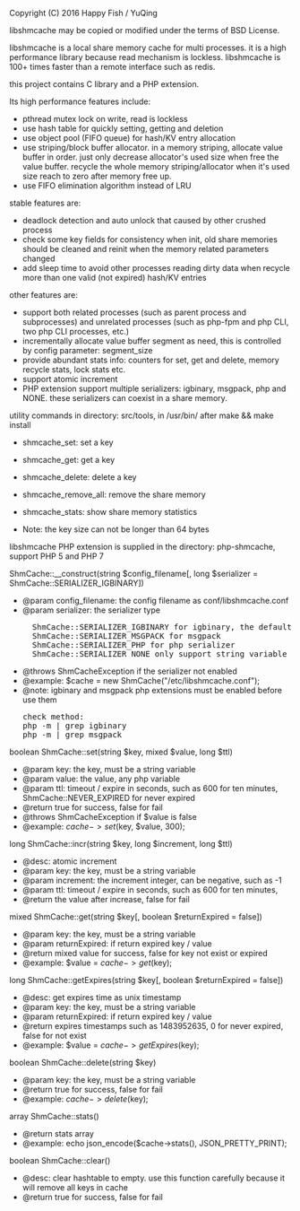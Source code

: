 Copyright (C) 2016 Happy Fish / YuQing

libshmcache may be copied or modified under the terms of BSD License.

libshmcache is a local share memory cache for multi processes.
it is a high performance library because read mechanism is lockless.
libshmcache is 100+ times faster than a remote interface such as redis.

this project contains C library and a PHP extension.

Its high performance features include:
  * pthread mutex lock on write, read is lockless
  * use hash table for quickly setting, getting and deletion
  * use object pool (FIFO queue) for hash/KV entry allocation
  * use striping/block buffer allocator. in a memory striping,
    allocate value buffer in order. just only decrease allocator's
    used size when free the value buffer. recycle the whole memory
    striping/allocator when it's used size reach to zero after memory free up.
  * use FIFO elimination algorithm instead of LRU

stable features are:
  * deadlock detection and auto unlock that caused by other crushed process
  * check some key fields for consistency when init, old share memories
    should be cleaned and reinit when the memory related parameters changed
  * add sleep time to avoid other processes reading dirty data when
    recycle more than one valid (not expired) hash/KV entries

other features are:
  * support both related processes (such as parent process and subprocesses)
    and unrelated processes (such as php-fpm and php CLI, two php CLI processes, etc.)
  * incrementally allocate value buffer segment as need, this is controlled
    by config parameter: segment_size
  * provide abundant stats info: counters for set, get and delete,
    memory recycle stats, lock stats etc.
  * support atomic increment
  * PHP extension support multiple serializers: igbinary, msgpack, php and NONE.
    these serializers can coexist in a share memory.

utility commands in directory: src/tools, in /usr/bin/ after make && make install
  * shmcache_set: set a key
  * shmcache_get: get a key
  * shmcache_delete: delete a key
  * shmcache_remove_all: remove the share memory
  * shmcache_stats: show share memory statistics

  * Note: the key size can not be longer than 64 bytes

libshmcache PHP extension is supplied in the directory: php-shmcache, support PHP 5 and PHP 7

ShmCache::__construct(string $config_filename[, long $serializer =
        ShmCache::SERIALIZER_IGBINARY])
  * @param config_filename: the config filename as conf/libshmcache.conf
  * @param serializer: the serializer type
    <pre>
      ShmCache::SERIALIZER_IGBINARY for igbinary, the default serializer
      ShmCache::SERIALIZER_MSGPACK for msgpack
      ShmCache::SERIALIZER_PHP for php serializer
      ShmCache::SERIALIZER_NONE only support string variable
    </pre>
  * @throws ShmCacheException if the serializer not enabled
  * @example: $cache = new ShmCache("/etc/libshmcache.conf");
  * @note: igbinary and msgpack php extensions must be enabled before use them
    <pre>
    check method:
    php -m | grep igbinary
    php -m | grep msgpack
    </pre>

boolean ShmCache::set(string $key, mixed $value, long $ttl)
  * @param key: the key, must be a string variable
  * @param value: the value, any php variable
  * @param ttl: timeout / expire in seconds, such as 600 for ten minutes,
    ShmCache::NEVER_EXPIRED for never expired
  * @return true for success, false for fail
  * @throws ShmCacheException if $value is false
  * @example: $cache->set($key, $value, 300);

long ShmCache::incr(string $key, long $increment, long $ttl)
  * @desc: atomic increment
  * @param key: the key, must be a string variable
  * @param increment: the increment integer, can be negative, such as -1
  * @param ttl: timeout / expire in seconds, such as 600 for ten minutes,
  * @return the value after increase, false for fail

mixed ShmCache::get(string $key[, boolean $returnExpired = false])
  * @param key: the key, must be a string variable
  * @param returnExpired: if return expired key / value
  * @return mixed value for success, false for key not exist or expired
  * @example: $value = $cache->get($key);

long ShmCache::getExpires(string $key[, boolean $returnExpired = false])
  * @desc: get expires time as unix timestamp
  * @param key: the key, must be a string variable
  * @param returnExpired: if return expired key / value
  * @return expires timestamps such as 1483952635, 0 for never expired, false for not exist
  * @example: $value = $cache->getExpires($key);

boolean ShmCache::delete(string $key)
  * @param key: the key, must be a string variable
  * @return true for success, false for fail
  * @example: $cache->delete($key);

array ShmCache::stats()
  * @return stats array
  * @example: echo json_encode($cache->stats(), JSON_PRETTY_PRINT);

boolean ShmCache::clear()
  * @desc: clear hashtable to empty. use this function carefully because it will remove all keys in cache
  * @return true for success, false for fail
